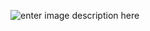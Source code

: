 ![enter image description here](https://files.realpython.com/media/Modern-Web-Automation-With-Python-and-Selenium_Watermarked.08e8e08b976d.jpg)
<!--stackedit_data:
eyJoaXN0b3J5IjpbLTExMjU1NjE3ODIsMTIzNjE5NjExMCwyMD
I3OTc0MDc4LC0xNTI5MDQyMzEwLC0xOTM5NjgzMDgsLTEyMTAz
ODk2MDgsNDk4MjkwMjk1LC03MDY2NzU5MTQsLTM5MzAyMjIwMi
w3Mzg5ODU2NzEsOTY0NjIyMzY1LC0xNDcwMzE5NDg2XX0=
-->